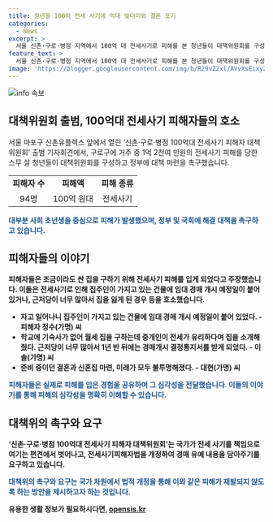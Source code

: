 ```yaml
---
title: 청년들 100억 전세 사기에 억대 빚더미와 결혼 포기
categories:
  - News
excerpt: >
  서울 신촌·구로·병점 지역에서 100억 대 전세사기로 피해를 본 청년들이 대책위원회를 구성하고, 정부와 국회에 해결책 마련을 촉구했다. 1990년대 출생의 사회 초년생들이 대부분인 이들은 싼 집을 찾다가 94명이나 피해를 입었으며, 피해액은 100억에 달한다고 주장했다. 대책위는 전세사기피해자법 개정과 문제 해결을 요구하며, 피해자들은 각자의 어려움을 호소했다. 피해자들은 국가가 개인 책임으로만 보지 말고 도와주길 요청했다.
feature_text: >
  서울 신촌·구로·병점 지역에서 100억 대 전세사기로 피해를 본 청년들이 대책위원회를 구성하고, 정부와 국회에 해결책 마련을 촉구했다. 1990년대 출생의 사회 초년생들이 대부분인 이들은 싼 집을 찾다가 94명이나 피해를 입었으며, 피해액은 100억에 달한다고 주장했다. 대책위는 전세사기피해자법 개정과 문제 해결을 요구하며, 피해자들은 각자의 어려움을 호소했다. 피해자들은 국가가 개인 책임으로만 보지 말고 도와주길 요청했다.
image: 'https://blogger.googleusercontent.com/img/b/R29vZ2xl/AVvXsEixyZcFfHzMRdzZMjFBmAUKJYCLCGyLL1o632UiGVXcaFdKo_bkvkuCioo0uUKlGfBVcT3P84aROyZIXSBEx3Aw5nCQ3pTgDom1WDC4m8eifvWiAmWEEVb4x6G_l8C0QH225ldMjyaFvpxGEBGNO37VmDTDMHGhJPq73UglMfDca1-0aw/s1600/blogspot.png'
---
```


<p><img src="https://blogger.googleusercontent.com/img/b/R29vZ2xl/AVvXsEixyZcFfHzMRdzZMjFBmAUKJYCLCGyLL1o632UiGVXcaFdKo_bkvkuCioo0uUKlGfBVcT3P84aROyZIXSBEx3Aw5nCQ3pTgDom1WDC4m8eifvWiAmWEEVb4x6G_l8C0QH225ldMjyaFvpxGEBGNO37VmDTDMHGhJPq73UglMfDca1-0aw/s1600/blogspot.png" alt="info 속보" /></p>

<h2 data-ke-size="size26">대책위원회 출범, 100억대 전세사기 피해자들의 호소</h2>

<p data-ke-size="size16">서울 마포구 신촌유플렉스 앞에서 열린 ‘신촌·구로·병점 100억대 전세사기 피해자 대책위원회’ 출범 기자회견에서, 구로구에 거주 중 1억 2천여 만원의 전세사기 피해를 당한 스무 살 청년들이 대책위원회를 구성하고 정부에 대책 마련을 촉구했습니다.</p>

<table>
  <tr>
    <td style="text-align: center; height: 17px;"><b>피해자 수</b></td>
    <td style="text-align: center; height: 17px;"><b>피해액</b></td>
    <td style="text-align: center; height: 17px;"><b>피해 종류</b></td>
  </tr>
  <tr>
    <td style="text-align: center; height: 17px;">94명</td>
    <td style="text-align: center; height: 17px;">100억 원대</td>
    <td style="text-align: center; height: 17px;">전세사기</td>
  </tr>
</table>

<p data-ke-size="size16"><b><span style="color: #1a5490;">대부분 사회 초년생을 중심으로 피해가 발생했으며, 정부 및 국회에 해결 대책을 촉구하고 있습니다.</span><b></p>

<h2 data-ke-size="size26">피해자들의 이야기</h2>

<p data-ke-size="size16">피해자들은 조금이라도 싼 집을 구하기 위해 전세사기 피해를 입게 되었다고 주장했습니다. 이들은 전세사기로 인해 집주인이 가지고 있는 건물에 임대 경매 개시 예정일이 붙어있거나, 근저당이 너무 많아서 집을 잃게 된 경우 등을 호소했습니다.</p>

<ul>
  <li>자고 일어나니 집주인이 가지고 있는 건물에 임대 경매 개시 예정일이 붙어 있었다. - 피해자 정수(가명) 씨</li>
  <li>학교에 기숙사가 없어 월세 집을 구하는데 중개인이 전세가 유리하다며 집을 소개해줬다. 근저당이 너무 많아서 1년 반 뒤에는 경매개시 결정통지서를 받게 되었다. - 이솔(가명) 씨</li>
  <li>준비 중이던 결혼과 신혼집 마련, 미래가 모두 불투명해졌다. - 대현(가명) 씨</li>
</ul>

<p data-ke-size="size16"><b><span style="color: #1a5490;">피해자들은 실제로 피해를 입은 경험을 공유하며 그 심각성을 전달했습니다. 이들의 이야기를 통해 피해의 심각성을 명확히 이해할 수 있습니다.</span><b></p>

<h2 data-ke-size="size26">대책위의 촉구와 요구</h2>

<p data-ke-size="size16">‘신촌·구로·병점 100억대 전세사기 피해자 대책위원회’는 국가가 전세 사기를 책임으로 여기는 편견에서 벗어나고, 전세사기피해자법을 개정하여 경매 유예 내용을 담아주기를 요구하고 있습니다.</p>

<p data-ke-size="size16"><b><span style="color: #1a5490;">대책위의 촉구와 요구는 국가 차원에서 법적 개정을 통해 이와 같은 피해가 재발되지 않도록 하는 방안을 제시하고자 하는 것입니다.</span><b></p>
유용한 생활 정보가 필요하시다면, <a href="https://opensis.kr" rel="dofollow">opensis.kr</a>


